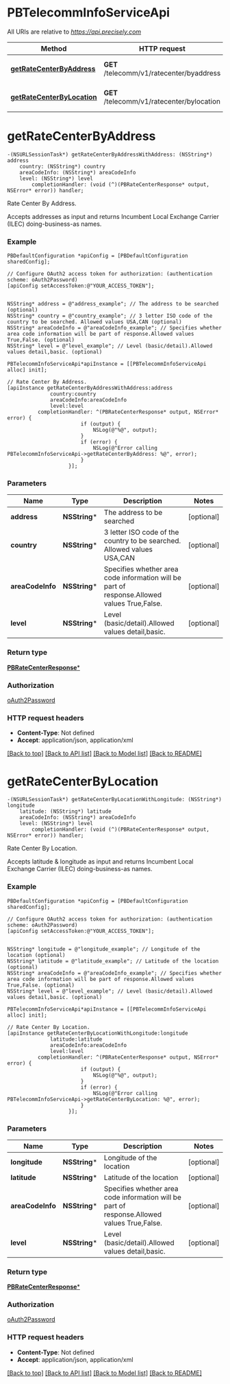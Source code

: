 # PBTelecommInfoServiceApi

All URIs are relative to *https://api.precisely.com*

Method | HTTP request | Description
------------- | ------------- | -------------
[**getRateCenterByAddress**](PBTelecommInfoServiceApi.md#getratecenterbyaddress) | **GET** /telecomm/v1/ratecenter/byaddress | Rate Center By Address.
[**getRateCenterByLocation**](PBTelecommInfoServiceApi.md#getratecenterbylocation) | **GET** /telecomm/v1/ratecenter/bylocation | Rate Center By Location.


# **getRateCenterByAddress**
```objc
-(NSURLSessionTask*) getRateCenterByAddressWithAddress: (NSString*) address
    country: (NSString*) country
    areaCodeInfo: (NSString*) areaCodeInfo
    level: (NSString*) level
        completionHandler: (void (^)(PBRateCenterResponse* output, NSError* error)) handler;
```

Rate Center By Address.

Accepts addresses as input and returns Incumbent Local Exchange Carrier (ILEC) doing-business-as names.

### Example
```objc
PBDefaultConfiguration *apiConfig = [PBDefaultConfiguration sharedConfig];

// Configure OAuth2 access token for authorization: (authentication scheme: oAuth2Password)
[apiConfig setAccessToken:@"YOUR_ACCESS_TOKEN"];


NSString* address = @"address_example"; // The address to be searched (optional)
NSString* country = @"country_example"; // 3 letter ISO code of the country to be searched. Allowed values USA,CAN (optional)
NSString* areaCodeInfo = @"areaCodeInfo_example"; // Specifies whether area code information will be part of response.Allowed values True,False. (optional)
NSString* level = @"level_example"; // Level (basic/detail).Allowed values detail,basic. (optional)

PBTelecommInfoServiceApi*apiInstance = [[PBTelecommInfoServiceApi alloc] init];

// Rate Center By Address.
[apiInstance getRateCenterByAddressWithAddress:address
              country:country
              areaCodeInfo:areaCodeInfo
              level:level
          completionHandler: ^(PBRateCenterResponse* output, NSError* error) {
                        if (output) {
                            NSLog(@"%@", output);
                        }
                        if (error) {
                            NSLog(@"Error calling PBTelecommInfoServiceApi->getRateCenterByAddress: %@", error);
                        }
                    }];
```

### Parameters

Name | Type | Description  | Notes
------------- | ------------- | ------------- | -------------
 **address** | **NSString***| The address to be searched | [optional] 
 **country** | **NSString***| 3 letter ISO code of the country to be searched. Allowed values USA,CAN | [optional] 
 **areaCodeInfo** | **NSString***| Specifies whether area code information will be part of response.Allowed values True,False. | [optional] 
 **level** | **NSString***| Level (basic/detail).Allowed values detail,basic. | [optional] 

### Return type

[**PBRateCenterResponse***](PBRateCenterResponse.md)

### Authorization

[oAuth2Password](../README.md#oAuth2Password)

### HTTP request headers

 - **Content-Type**: Not defined
 - **Accept**: application/json, application/xml

[[Back to top]](#) [[Back to API list]](../README.md#documentation-for-api-endpoints) [[Back to Model list]](../README.md#documentation-for-models) [[Back to README]](../README.md)

# **getRateCenterByLocation**
```objc
-(NSURLSessionTask*) getRateCenterByLocationWithLongitude: (NSString*) longitude
    latitude: (NSString*) latitude
    areaCodeInfo: (NSString*) areaCodeInfo
    level: (NSString*) level
        completionHandler: (void (^)(PBRateCenterResponse* output, NSError* error)) handler;
```

Rate Center By Location.

Accepts latitude & longitude as input and returns Incumbent Local Exchange Carrier (ILEC) doing-business-as names.

### Example
```objc
PBDefaultConfiguration *apiConfig = [PBDefaultConfiguration sharedConfig];

// Configure OAuth2 access token for authorization: (authentication scheme: oAuth2Password)
[apiConfig setAccessToken:@"YOUR_ACCESS_TOKEN"];


NSString* longitude = @"longitude_example"; // Longitude of the location (optional)
NSString* latitude = @"latitude_example"; // Latitude of the location (optional)
NSString* areaCodeInfo = @"areaCodeInfo_example"; // Specifies whether area code information will be part of response.Allowed values True,False. (optional)
NSString* level = @"level_example"; // Level (basic/detail).Allowed values detail,basic. (optional)

PBTelecommInfoServiceApi*apiInstance = [[PBTelecommInfoServiceApi alloc] init];

// Rate Center By Location.
[apiInstance getRateCenterByLocationWithLongitude:longitude
              latitude:latitude
              areaCodeInfo:areaCodeInfo
              level:level
          completionHandler: ^(PBRateCenterResponse* output, NSError* error) {
                        if (output) {
                            NSLog(@"%@", output);
                        }
                        if (error) {
                            NSLog(@"Error calling PBTelecommInfoServiceApi->getRateCenterByLocation: %@", error);
                        }
                    }];
```

### Parameters

Name | Type | Description  | Notes
------------- | ------------- | ------------- | -------------
 **longitude** | **NSString***| Longitude of the location | [optional] 
 **latitude** | **NSString***| Latitude of the location | [optional] 
 **areaCodeInfo** | **NSString***| Specifies whether area code information will be part of response.Allowed values True,False. | [optional] 
 **level** | **NSString***| Level (basic/detail).Allowed values detail,basic. | [optional] 

### Return type

[**PBRateCenterResponse***](PBRateCenterResponse.md)

### Authorization

[oAuth2Password](../README.md#oAuth2Password)

### HTTP request headers

 - **Content-Type**: Not defined
 - **Accept**: application/json, application/xml

[[Back to top]](#) [[Back to API list]](../README.md#documentation-for-api-endpoints) [[Back to Model list]](../README.md#documentation-for-models) [[Back to README]](../README.md)

